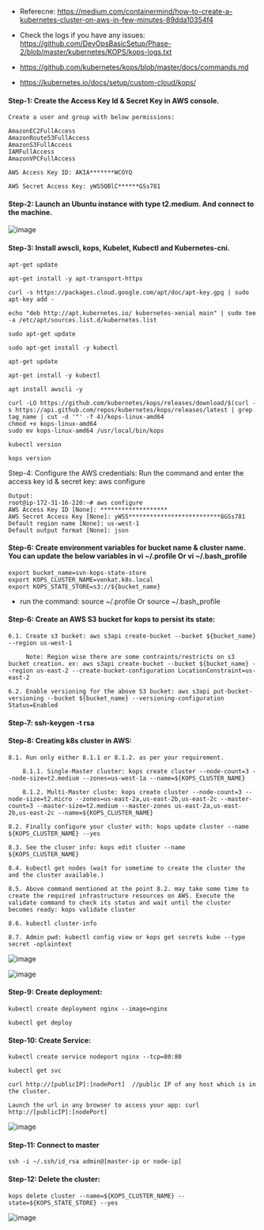 * Referecne: https://medium.com/containermind/how-to-create-a-kubernetes-cluster-on-aws-in-few-minutes-89dda10354f4

* Check the logs if you have any issues: https://github.com/DevOpsBasicSetup/Phase-2/blob/master/kubernetes/KOPS/kops-logs.txt

* https://github.com/kubernetes/kops/blob/master/docs/commands.md

* https://kubernetes.io/docs/setup/custom-cloud/kops/

#### Step-1: Create the Access Key Id & Secret Key in AWS console. 

	Create a user and group with below permissions:
	
	AmazonEC2FullAccess
	AmazonRoute53FullAccess
	AmazonS3FullAccess
	IAMFullAccess
	AmazonVPCFullAccess

	AWS Access Key ID: AKIA*******WCOYQ

	AWS Secret Access Key: yWS5QBlC******GSs781
	
#### Step-2: Launch an Ubuntu instance with type t2.medium. And connect to the machine.

![image](https://user-images.githubusercontent.com/24622526/45141750-4a0f3c00-b1a6-11e8-8a4f-91aeefb25bc6.png)

#### Step-3: Install awscli, kops, Kubelet, Kubectl and Kubernetes-cni.

	apt-get update

	apt-get install -y apt-transport-https

	curl -s https://packages.cloud.google.com/apt/doc/apt-key.gpg | sudo apt-key add -
	
	echo "deb http://apt.kubernetes.io/ kubernetes-xenial main" | sudo tee -a /etc/apt/sources.list.d/kubernetes.list
	
	sudo apt-get update
	
	sudo apt-get install -y kubectl
	
	apt-get update

	apt-get install -y kubectl
	
	apt install awscli -y
	
	curl -LO https://github.com/kubernetes/kops/releases/download/$(curl -s https://api.github.com/repos/kubernetes/kops/releases/latest | grep tag_name | cut -d '"' -f 4)/kops-linux-amd64
	chmod +x kops-linux-amd64
	sudo mv kops-linux-amd64 /usr/local/bin/kops
	
	kubectl version
	
	kops version

Step-4: Configure the AWS credentials: Run the command and enter the access key id & secret key: aws configure

	Output:
	root@ip-172-31-16-220:~# aws configure
	AWS Access Key ID [None]: *******************
	AWS Secret Access Key [None]: yWS5**************************8GSs781
	Default region name [None]: us-west-1
	Default output format [None]: json

#### Step-6: Create environment variables for bucket name & cluster name. You can update the below variables in vi ~/.profile Or vi ~/.bash_profile

	export bucket_name=svn-kops-state-store
	export KOPS_CLUSTER_NAME=venkat.k8s.local	
	export KOPS_STATE_STORE=s3://${bucket_name}

   * run the command: source ~/.profile Or source ~/.bash_profile
	
#### Step-6: Create an AWS S3 bucket for kops to persist its state:

	6.1. Create s3 bucket: aws s3api create-bucket --bucket ${bucket_name} --region us-west-1
	
	     Note: Region wise there are some contraints/restricts on s3 bucket creation. ex: aws s3api create-bucket --bucket ${bucket_name} --region us-east-2 --create-bucket-configuration LocationConstraint=us-east-2

	6.2. Enable versioning for the above S3 bucket: aws s3api put-bucket-versioning --bucket ${bucket_name} --versioning-configuration Status=Enabled

#### Step-7: ssh-keygen -t rsa

#### Step-8: Creating k8s cluster in AWS:

	8.1. Run only either 8.1.1 or 8.1.2. as per your requirement.
	
		8.1.1. Single-Master cluster: kops create cluster --node-count=3 --node-size=t2.medium --zones=us-west-1a --name=${KOPS_CLUSTER_NAME}
	
		8.1.2. Multi-Master cluste: kops create cluster --node-count=3 --node-size=t2.micro --zones=us-east-2a,us-east-2b,us-east-2c --master-count=3 --master-size=t2.medium --master-zones us-east-2a,us-east-2b,us-east-2c --name=${KOPS_CLUSTER_NAME}

	8.2. Finally configure your cluster with: kops update cluster --name ${KOPS_CLUSTER_NAME} --yes
	
	8.3. See the cluser info: kops edit cluster --name ${KOPS_CLUSTER_NAME}

	8.4. kubectl get nodes (wait for sometime to create the cluster the and the cluster available.)
	
	8.5. Above command mentioned at the point 8.2. may take some time to create the required infrastructure resources on AWS. Execute the validate command to check its status and wait until the cluster becomes ready: kops validate cluster
	
	8.6. kubectl cluster-info
	
	8.7. Admin pwd: kubectl config view or kops get secrets kube --type secret -oplaintext
	
![image](https://user-images.githubusercontent.com/24622526/45141975-dae61780-b1a6-11e8-8733-7f0badb52c2a.png)

![image](https://user-images.githubusercontent.com/24622526/45142130-40d29f00-b1a7-11e8-89a5-eb9da3b859e6.png)

#### Step-9: Create deployment:

	kubectl create deployment nginx --image=nginx
	
	kubectl get deploy
	
#### Step-10: Create Service:

	kubectl create service nodeport nginx --tcp=80:80
	
	kubectl get svc
	
	curl http://[publicIP]:[nodePort]  //public IP of any host which is in the cluster.
	
	Launch the url in any browser to access your app: curl http://[publicIP]:[nodePort]
	
![image](https://user-images.githubusercontent.com/24622526/45142066-1254c400-b1a7-11e8-8a17-1b482cdfed30.png)

#### Step-11: Connect to master

	ssh -i ~/.ssh/id_rsa admin@[master-ip or node-ip]
	
#### Step-12: Delete the cluster:

	kops delete cluster --name=${KOPS_CLUSTER_NAME} --state=${KOPS_STATE_STORE} --yes
	
![image](https://user-images.githubusercontent.com/24622526/45142204-737c9780-b1a7-11e8-9041-2fdcccdaa19c.png)
